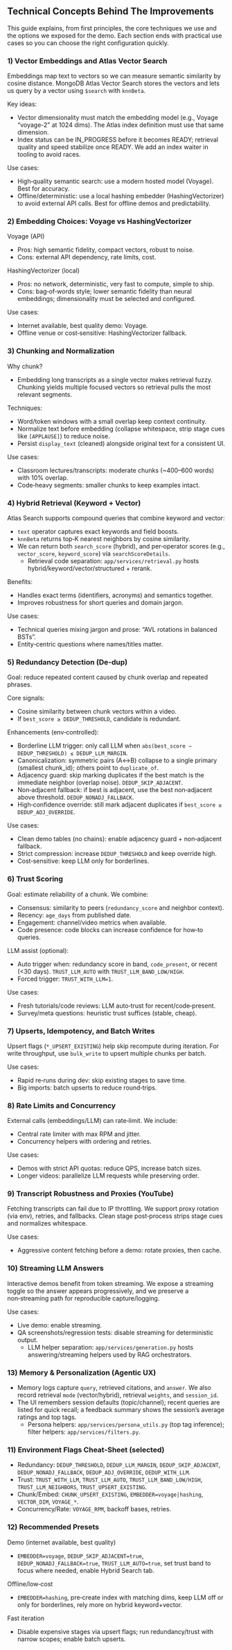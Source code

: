## Technical Concepts Behind The Improvements

This guide explains, from first principles, the core techniques we use and the options we exposed for the demo. Each section ends with practical use cases so you can choose the right configuration quickly.

### 1) Vector Embeddings and Atlas Vector Search

Embeddings map text to vectors so we can measure semantic similarity by cosine distance. MongoDB Atlas Vector Search stores the vectors and lets us query by a vector using `$search` with `knnBeta`.

Key ideas:

- Vector dimensionality must match the embedding model (e.g., Voyage “voyage-2” at 1024 dims). The Atlas index definition must use that same dimension.
- Index status can be IN_PROGRESS before it becomes READY; retrieval quality and speed stabilize once READY. We add an index waiter in tooling to avoid races.

Use cases:

- High‑quality semantic search: use a modern hosted model (Voyage). Best for accuracy.
- Offline/deterministic: use a local hashing embedder (HashingVectorizer) to avoid external API calls. Best for offline demos and predictability.

### 2) Embedding Choices: Voyage vs HashingVectorizer

Voyage (API)

- Pros: high semantic fidelity, compact vectors, robust to noise.
- Cons: external API dependency, rate limits, cost.

HashingVectorizer (local)

- Pros: no network, deterministic, very fast to compute, simple to ship.
- Cons: bag‑of‑words style; lower semantic fidelity than neural embeddings; dimensionality must be selected and configured.

Use cases:

- Internet available, best quality demo: Voyage.
- Offline venue or cost‑sensitive: HashingVectorizer fallback.

### 3) Chunking and Normalization

Why chunk?

- Embedding long transcripts as a single vector makes retrieval fuzzy. Chunking yields multiple focused vectors so retrieval pulls the most relevant segments.

Techniques:

- Word/token windows with a small overlap keep context continuity.
- Normalize text before embedding (collapse whitespace, strip stage cues like `[APPLAUSE]`) to reduce noise.
- Persist `display_text` (cleaned) alongside original text for a consistent UI.

Use cases:

- Classroom lectures/transcripts: moderate chunks (~400–600 words) with 10% overlap.
- Code‑heavy segments: smaller chunks to keep examples intact.

### 4) Hybrid Retrieval (Keyword + Vector)

Atlas Search supports compound queries that combine keyword and vector:

- `text` operator captures exact keywords and field boosts.
- `knnBeta` returns top‑K nearest neighbors by cosine similarity.
- We can return both `search_score` (hybrid), and per‑operator scores (e.g., `vector_score`, `keyword_score`) via `searchScoreDetails`.
  - Retrieval code separation: `app/services/retrieval.py` hosts hybrid/keyword/vector/structured + rerank.

Benefits:

- Handles exact terms (identifiers, acronyms) and semantics together.
- Improves robustness for short queries and domain jargon.

Use cases:

- Technical queries mixing jargon and prose: “AVL rotations in balanced BSTs”.
- Entity‑centric questions where names/titles matter.

### 5) Redundancy Detection (De‑dup)

Goal: reduce repeated content caused by chunk overlap and repeated phrases.

Core signals:

- Cosine similarity between chunk vectors within a video.
- If `best_score ≥ DEDUP_THRESHOLD`, candidate is redundant.

Enhancements (env‑controlled):

- Borderline LLM trigger: only call LLM when `abs(best_score − DEDUP_THRESHOLD) ≤ DEDUP_LLM_MARGIN`.
- Canonicalization: symmetric pairs (A↔B) collapse to a single primary (smallest chunk_id); others point to `duplicate_of`.
- Adjacency guard: skip marking duplicates if the best match is the immediate neighbor (overlap noise). `DEDUP_SKIP_ADJACENT`.
- Non‑adjacent fallback: if best is adjacent, use the best non‑adjacent above threshold. `DEDUP_NONADJ_FALLBACK`.
- High‑confidence override: still mark adjacent duplicates if `best_score ≥ DEDUP_ADJ_OVERRIDE`.

Use cases:

- Clean demo tables (no chains): enable adjacency guard + non‑adjacent fallback.
- Strict compression: increase `DEDUP_THRESHOLD` and keep override high.
- Cost‑sensitive: keep LLM only for borderlines.

### 6) Trust Scoring

Goal: estimate reliability of a chunk. We combine:

- Consensus: similarity to peers (`redundancy_score` and neighbor context).
- Recency: `age_days` from published date.
- Engagement: channel/video metrics when available.
- Code presence: code blocks can increase confidence for how‑to queries.

LLM assist (optional):

- Auto trigger when: redundancy score in band, `code_present`, or recent (<30 days). `TRUST_LLM_AUTO` with `TRUST_LLM_BAND_LOW/HIGH`.
- Forced trigger: `TRUST_WITH_LLM=1`.

Use cases:

- Fresh tutorials/code reviews: LLM auto‑trust for recent/code‑present.
- Survey/meta questions: heuristic trust suffices (stable, cheap).

### 7) Upserts, Idempotency, and Batch Writes

Upsert flags (`*_UPSERT_EXISTING`) help skip recompute during iteration. For write throughput, use `bulk_write` to upsert multiple chunks per batch.

Use cases:

- Rapid re‑runs during dev: skip existing stages to save time.
- Big imports: batch upserts to reduce round‑trips.

### 8) Rate Limits and Concurrency

External calls (embeddings/LLM) can rate‑limit. We include:

- Central rate limiter with max RPM and jitter.
- Concurrency helpers with ordering and retries.

Use cases:

- Demos with strict API quotas: reduce QPS, increase batch sizes.
- Longer videos: parallelize LLM requests while preserving order.

### 9) Transcript Robustness and Proxies (YouTube)

Fetching transcripts can fail due to IP throttling. We support proxy rotation (via env), retries, and fallbacks. Clean stage post‑process strips stage cues and normalizes whitespace.

Use cases:

- Aggressive content fetching before a demo: rotate proxies, then cache.

### 10) Streaming LLM Answers

Interactive demos benefit from token streaming. We expose a streaming toggle so the answer appears progressively, and we preserve a non‑streaming path for reproducible capture/logging.

Use cases:

- Live demo: enable streaming.
- QA screenshots/regression tests: disable streaming for deterministic output.
  - LLM helper separation: `app/services/generation.py` hosts answering/streaming helpers used by RAG orchestrators.

### 13) Memory & Personalization (Agentic UX)

- Memory logs capture `query`, retrieved citations, and `answer`. We also record retrieval `mode` (vector/hybrid), retrieval `weights`, and `session_id`.
- The UI remembers session defaults (topic/channel); recent queries are listed for quick recall; a feedback summary shows the session’s average ratings and top tags.
  - Persona helpers: `app/services/persona_utils.py` (top tag inference); filter helpers: `app/services/filters.py`.

### 11) Environment Flags Cheat‑Sheet (selected)

- Redundancy: `DEDUP_THRESHOLD`, `DEDUP_LLM_MARGIN`, `DEDUP_SKIP_ADJACENT`, `DEDUP_NONADJ_FALLBACK`, `DEDUP_ADJ_OVERRIDE`, `DEDUP_WITH_LLM`.
- Trust: `TRUST_WITH_LLM`, `TRUST_LLM_AUTO`, `TRUST_LLM_BAND_LOW/HIGH`, `TRUST_LLM_NEIGHBORS`, `TRUST_UPSERT_EXISTING`.
- Chunk/Embed: `CHUNK_UPSERT_EXISTING`, `EMBEDDER=voyage|hashing`, `VECTOR_DIM`, `VOYAGE_*`.
- Concurrency/Rate: `VOYAGE_RPM`, backoff bases, retries.

### 12) Recommended Presets

Demo (internet available, best quality)

- `EMBEDDER=voyage`, `DEDUP_SKIP_ADJACENT=true`, `DEDUP_NONADJ_FALLBACK=true`, `TRUST_LLM_AUTO=true`, set trust band to focus where needed, enable Hybrid Search tab.

Offline/low‑cost

- `EMBEDDER=hashing`, pre‑create index with matching dims, keep LLM off or only for borderlines, rely more on hybrid keyword+vector.

Fast iteration

- Disable expensive stages via upsert flags; run redundancy/trust with narrow scopes; enable batch upserts.
